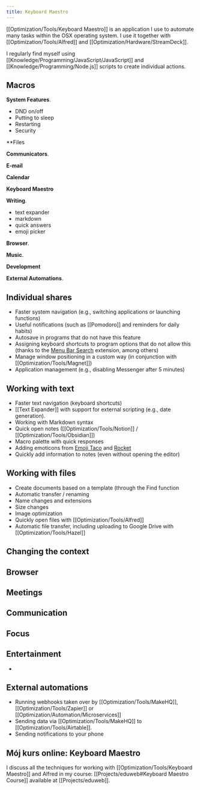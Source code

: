 ```yaml
---
title: Keyboard Maestro
---
```


[[Optimization/Tools/Keyboard Maestro]] is an application I use to automate many tasks within the OSX operating system. I use it together with [[Optimization/Tools/Alfred]] and [[Optimization/Hardware/StreamDeck]].

I regularly find myself using [[Knowledge/Programming/JavaScript/JavaScript]] and [[Knowledge/Programming/Node.js]] scripts to create individual actions.

## Macros

**System Features**.
- DND on/off
- Putting to sleep
- Restarting
- Security

**Files

**Communicators**.

**E-mail**

**Calendar**

**Keyboard Maestro**

**Writing**.
- text expander
- markdown
- quick answers
- emoji picker

**Browser**.

**Music**.

**Development**

**External Automations**.

## Individual shares
- Faster system navigation (e.g., switching applications or launching functions)
- Useful notifications (such as [[Pomodoro]] and reminders for daily habits)
- Autosave in programs that do not have this feature
- Assigning keyboard shortcuts to program options that do not allow this (thanks to the [Menu Bar Search](https://github.com/BenziAhamed/Menu-Bar-Search) extension, among others)
- Manage window positioning in a custom way (in conjunction with [[Optimization/Tools/Magnet]])
- Application management (e.g., disabling Messenger after 5 minutes)

## Working with text
- Faster text navigation (keyboard shortcuts)
- [[Text Expander]] with support for external scripting (e.g., date generation).
- Working with Markdown syntax
- Quick open notes ([[Optimization/Tools/Notion]] / [[Optimization/Tools/Obsidian]])
- Macro palette with quick responses
- Adding emoticons from [Emoji Taco](https://www.packal.org/workflow/emoji-taco) and [Rocket](https://matthewpalmer.net/rocket/)
- Quickly add information to notes (even without opening the editor)

## Working with files
- Create documents based on a template (through the Find function
- Automatic transfer / renaming
- Name changes and extensions
- Size changes
- Image optimization
- Quickly open files with [[Optimization/Tools/Alfred]]
- Automatic file transfer, including uploading to Google Drive with [[Optimization/Tools/Hazel]]

## Changing the context

## Browser

## Meetings

## Communication

## Focus

## Entertainment
- 

## External automations
- Running webhooks taken over by [[Optimization/Tools/MakeHQ]], [[Optimization/Tools/Zapier]] or [[Optimization/Automation/Microservices]]
- Sending data via [[Optimization/Tools/MakeHQ]] to [[Optimization/Tools/Airtable]].
- Sending notifications to your phone

## Mój kurs online: Keyboard Maestro
I discuss all the techniques for working with [[Optimization/Tools/Keyboard Maestro]] and Alfred in my course: [[Projects/eduweb#Keyboard Maestro Course]] available at [[Projects/eduweb]].